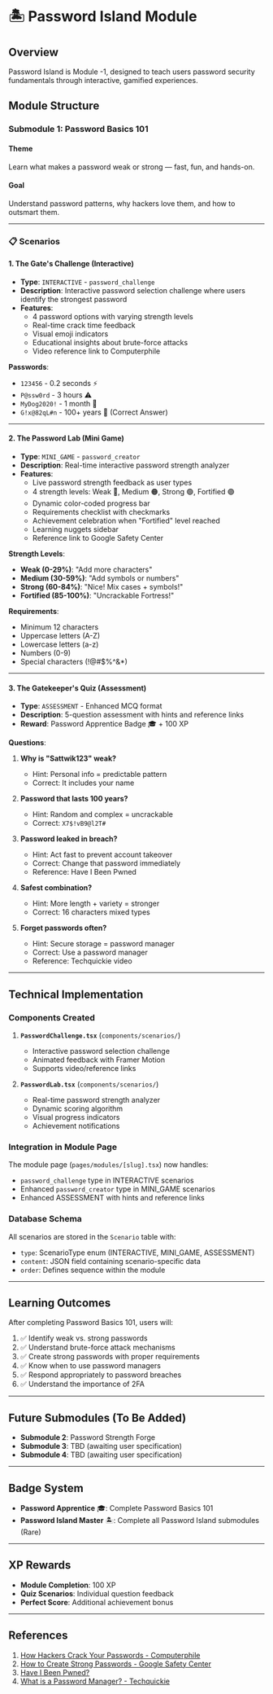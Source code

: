 # 🏝️ Password Island Module

## Overview
Password Island is Module -1, designed to teach users password security fundamentals through interactive, gamified experiences.

## Module Structure

### **Submodule 1: Password Basics 101**

#### Theme
Learn what makes a password weak or strong — fast, fun, and hands-on.

#### Goal
Understand password patterns, why hackers love them, and how to outsmart them.

---

### 📋 Scenarios

#### **1. The Gate's Challenge** (Interactive)
- **Type**: `INTERACTIVE` - `password_challenge`
- **Description**: Interactive password selection challenge where users identify the strongest password
- **Features**:
  - 4 password options with varying strength levels
  - Real-time crack time feedback
  - Visual emoji indicators
  - Educational insights about brute-force attacks
  - Video reference link to Computerphile

**Passwords**:
- `123456` - 0.2 seconds ⚡
- `P@ssw0rd` - 3 hours ⚠️
- `MyDog2020!` - 1 month 💪
- `G!x@82qL#n` - 100+ years 🔐 (Correct Answer)

---

#### **2. The Password Lab** (Mini Game)
- **Type**: `MINI_GAME` - `password_creator`
- **Description**: Real-time interactive password strength analyzer
- **Features**:
  - Live password strength feedback as user types
  - 4 strength levels: Weak 🔴, Medium 🟠, Strong 🟢, Fortified 🟣
  - Dynamic color-coded progress bar
  - Requirements checklist with checkmarks
  - Achievement celebration when "Fortified" level reached
  - Learning nuggets sidebar
  - Reference link to Google Safety Center

**Strength Levels**:
- **Weak (0-29%)**: "Add more characters"
- **Medium (30-59%)**: "Add symbols or numbers"
- **Strong (60-84%)**: "Nice! Mix cases + symbols!"
- **Fortified (85-100%)**: "Uncrackable Fortress!"

**Requirements**:
- Minimum 12 characters
- Uppercase letters (A-Z)
- Lowercase letters (a-z)
- Numbers (0-9)
- Special characters (!@#$%^&*)

---

#### **3. The Gatekeeper's Quiz** (Assessment)
- **Type**: `ASSESSMENT` - Enhanced MCQ format
- **Description**: 5-question assessment with hints and reference links
- **Reward**: Password Apprentice Badge 🎓 + 100 XP

**Questions**:

1. **Why is "Sattwik123" weak?**
   - Hint: Personal info = predictable pattern
   - Correct: It includes your name

2. **Password that lasts 100 years?**
   - Hint: Random and complex = uncrackable
   - Correct: `X7$!vB9@l2T#`

3. **Password leaked in breach?**
   - Hint: Act fast to prevent account takeover
   - Correct: Change that password immediately
   - Reference: Have I Been Pwned

4. **Safest combination?**
   - Hint: More length + variety = stronger
   - Correct: 16 characters mixed types

5. **Forget passwords often?**
   - Hint: Secure storage = password manager
   - Correct: Use a password manager
   - Reference: Techquickie video

---

## Technical Implementation

### Components Created

1. **`PasswordChallenge.tsx`** (`components/scenarios/`)
   - Interactive password selection challenge
   - Animated feedback with Framer Motion
   - Supports video/reference links

2. **`PasswordLab.tsx`** (`components/scenarios/`)
   - Real-time password strength analyzer
   - Dynamic scoring algorithm
   - Visual progress indicators
   - Achievement notifications

### Integration in Module Page

The module page (`pages/modules/[slug].tsx`) now handles:
- `password_challenge` type in INTERACTIVE scenarios
- Enhanced `password_creator` type in MINI_GAME scenarios
- Enhanced ASSESSMENT with hints and reference links

### Database Schema

All scenarios are stored in the `Scenario` table with:
- `type`: ScenarioType enum (INTERACTIVE, MINI_GAME, ASSESSMENT)
- `content`: JSON field containing scenario-specific data
- `order`: Defines sequence within the module

---

## Learning Outcomes

After completing Password Basics 101, users will:
1. ✅ Identify weak vs. strong passwords
2. ✅ Understand brute-force attack mechanisms
3. ✅ Create strong passwords with proper requirements
4. ✅ Know when to use password managers
5. ✅ Respond appropriately to password breaches
6. ✅ Understand the importance of 2FA

---

## Future Submodules (To Be Added)

- **Submodule 2**: Password Strength Forge
- **Submodule 3**: TBD (awaiting user specification)
- **Submodule 4**: TBD (awaiting user specification)

---

## Badge System

- **Password Apprentice** 🎓: Complete Password Basics 101
- **Password Island Master** 🏝️: Complete all Password Island submodules (Rare)

---

## XP Rewards

- **Module Completion**: 100 XP
- **Quiz Scenarios**: Individual question feedback
- **Perfect Score**: Additional achievement bonus

---

## References

1. [How Hackers Crack Your Passwords - Computerphile](https://www.youtube.com/watch?v=7U-RbOKanYs)
2. [How to Create Strong Passwords - Google Safety Center](https://safety.google/authentication/)
3. [Have I Been Pwned?](https://haveibeenpwned.com/)
4. [What is a Password Manager? - Techquickie](https://www.youtube.com/watch?v=Q0GeMSFGIgI)
